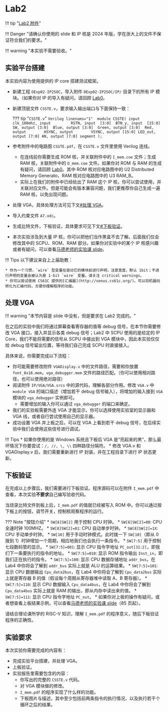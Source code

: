 # Lab2

!!! tip "[Lab2 附件](https://pan.zju.edu.cn/share/7b27f8d764318f072876e5412f)"

!!! Danger "请确认你使用的 slide 和 IP 核是 2024 年版，学在浙大上的文件不保证符合我们的要求。"

!!! warning "本实验不需要验收。"

## 实验平台搭建

本实验内容为使用提供的 IP core 搭建测试框架。

* 新建工程 `OExp02-IP2SOC`，导入附件 `OExp02-IP2SOC/IP/` 目录下的所有 IP 模块。（如果你对 IP 的导入有疑问，请回顾 [Lab0](../Lab0/vivado_guide.md)。
* 新建顶层文件 `CSSTE.v`，要求输入输出端口与下面保持一致：

    ??? tip "`CSSTE.v`"
        ``` Verilog linenums="1" 
        module CSSTE(
            input         clk_100mhz,
            input         RSTN,
            input  [3:0]  BTN_y,
            input  [15:0] SW,
            output [3:0]  Blue,
            output [3:0]  Green,
            output [3:0]  Red,
            output        HSYNC,
            output        VSYNC,
            output [15:0] LED_out,
            output [7:0] AN,
            output [7:0] segment
        );
        ```

* 参考附件中的电路图 `CSSTE.pdf`，在 `CSSTE.v` 文件里使用 Verilog 连线。
    * 在连线前你需要生成 ROM 核，并关联附件中的 `I_mem.coe` 文件；生成 RAM 核，关联附件中的 `D_mem.coe` 文件。如果你对 ROM 与 RAM 的生成有疑问，请回顾 [Lab0](../Lab0/vivado_guide.md)。其中 ROM 核对应电路图中的 U2 Distributed Memory Generato，RAM 核对应电路图中的 U3 RAM_B。
    * 实际上在我们的附件中已经给出了 RAM 这个 IP 核，你可以尝试使用，并关联对应文件。但是可能会有版本兼容问题，我们更推荐你自己生成一遍 RAM 核，以免出现问题。
* 处理 VGA，具体处理方法可见下文[#处理 VGA](#1)。
* 导入约束文件 `A7.xdc`。
* 生成比特文件，下板验证，具体要求可见下文[#下板验证](#2)。
* 本次实验涉及到大量 IP 核，你可以把他们当作黑盒不去了解。后面我们仅会修改其中的 SCPU、ROM、RAM 部分。如果你对实验中的某个 IP 核感兴趣或者有疑问，可以查看[马德老师的实验课 slide](./attachment/lab02.pdf)。


!!! Tips
    以下建议来自上上届助教：

    * 作为一个习惯，`wire` 型变量在驱动它的模块前进行声明，注意宽度，默认 1bit；不进行声明的变量会被认为是 1-bit `wire` 变量。请关注 critical warnings。
    * 你可以尝试使用 CS61C 提供的[汇编器](http://venus.cs61c.org/)。可以将机器码转化为汇编代码，方便你理解程序的功能。

<a name="1"></a> 

##  处理 VGA 

!!! warning "本节内容是 slide 中没有，但是要求在 Lab2 完成的。"

在之后的实验中我们将通过屏幕查看寄存器的值等 debug 信号，在本节你需要修改 VGA 接口，接入并显示各类 debug 信号；Lab2 中 SCPU 使用的是给定的 IP Core，我们不能将需要的信号从 SCPU 中接出到 VGA 模块中，因此本实验仅仅给 debug 信号留出位置，等待我们自己完成 SCPU 时直接接入。

具体来说，你需要完成以下流程：

* 你可能需要修改附件 `VGADisplay.v` 中的文件路径，需要和你放置 `font_8x16.mem`，`vga_debugger.mem` 文件的路径匹配。（你可以使用相对路径，也可以使用绝对路径）
* 阅读附件 `IP/VGA/VGA.srcs` 中的源代码，理解各部分作用。修改 `VGA.v` 中 `module VGA` 的端口描述（增加若干 debug 信号输入），将增加的输入接到 `VGA` 模块的 `vga_debugger` 实例即可。
    * 需要增加的输入你可以通过 `vga_debugger` 的端口来确定。
* 我们的实验板需要外连 VGA 才能显示，你可以选择使用实验室的显示器和 VGA 线，或者自行尝试使用自己的显示器。
* 成功设置 VGA 并上板之后，可以在 VGA 上看到若干 debug 信号，在后续实验中我们会使用这些信号进行调试。

!!! Tips
    * 如果你使用的是 Windows 系统且下板后 VGA 是“亮起来的黑”，那么最坏情况下你要尝试：`/, //, \, \\` 四种路径分隔符。
    * 修改 VGA.v 和 VGADisplay.v 后，我们需要重新进行 IP 封装，并在工程目录下进行 IP 状态更新。

<a name="2"></a> 

## 下板验证

在完成以上步骤后，我们需要进行下板验证。程序源码可以在附件 `I_mem.pdf` 中查看，本次实验**不要求**自己编写验收代码。

当烧录比特文件到板上后，`I_mem.pdf` 的值就已经被写入 ROM 中。你可以通过按下板上的按钮，调节开关，控制核观察程序的运行。

??? Note "按钮介绍"
    * `SW[8]SW[2]` 用于控制 CPU 时钟。
        * `SW[8]SW[2]=00`: CPU 全速时钟 100MHZ。
        * `SW[8]SW[2]=01`: CPU 自动单步时钟。
        * `SW[8]SW[2]=1X`: CPU 手动单步时钟。
    * `SW[10]` 用于手动时钟模式。此时拨一下 `SW[10]`（即从 0 拨到 1）时钟增加一个周期，相应地我们也会执行一条指令。
    * `SW[7:5]` 用于控制七段数码管的显示。
        * `SW[7:5]=001`: 显示 CPU 指令字地址 `PC_out[31:2]`，即我们下一条要执行的指令的地址。
        * `SW[7:5]=010`: 显示 ROM 指令输出 `Inst_in`，即我们正在执行的指令。
        * `SW[7:5]=100`: 显示 CPU 数据存储地址 `addr_bus`，在 Lab4 中你将会了解到 `addr_bus` 实际上就是 ALU 的运算结果。
        * `SW[7:5]=101`: 显示 CPU 数据输出 `Cpu_data2bus`，在 Lab4 中你将会了解到 `Cpu_data2bus` 实际上就是寄存器 B 的值（假设每个周期从寄存器堆中读取 A、B 寄存器）。
        * `SW[7:5]=110`: 显示 CPU 数据输入 `Cpu_data4bus`，在 Lab4 中你将会了解到 `Cpu_data4bus` 实际上就是 RAM 的输出，即从内存中读出来的值。
        * `SW[7:5]=111`: 显示 CPU 指令字地址 `PC_out`。
    * 如果你对上板的操作有疑问，或者想查看上板结果示例，可以查看[马德老师的实验课 slide](./attachment/lab02.pdf)（85 页起）。

请结合理论课所学的 RISC-V 知识，理解 `I_mem.pdf` 的程序意义，随后下板验证程序的正确性。

## 实验要求

本次实验你需要完成的内容有：

* 完成实验平台搭建，并处理 VGA。
* 上板验证。
* 实验报告里需要包含的内容：
    * 你写出的完整的 `CSSTE.v` 代码。
    * 对 VGA 模块做的修改。
    * `I_mem.pdf` 的程序实现了什么样的功能。
    * 下板图片与描述，其中至少包括前两条指令的执行情况，以及执行若干个循环之后的结果。